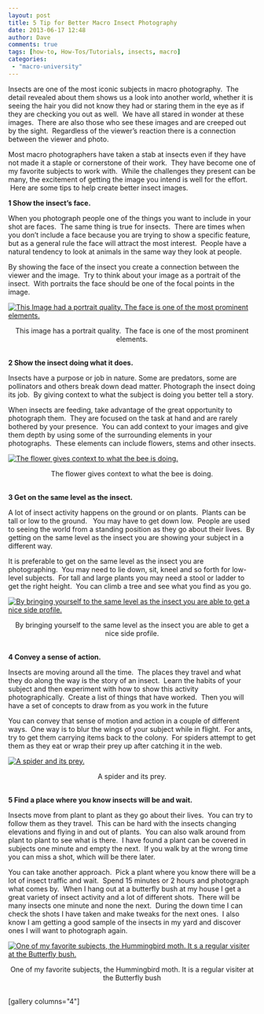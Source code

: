 ```yaml
---
layout: post
title: 5 Tip for Better Macro Insect Photography
date: 2013-06-17 12:48
author: Dave
comments: true
tags: [how-to, How-Tos/Tutorials, insects, macro]
categories:
 - "macro-university"
---
```

Insects are one of the most iconic subjects in macro photography.  The detail revealed about them shows us a look into another world, whether it is seeing the hair you did not know they had or staring them in the eye as if they are checking you out as well.  We have all stared in wonder at these images.  There are also those who see these images and are creeped out by the sight.  Regardless of the viewer’s reaction there is a connection between the viewer and photo.

Most macro photographers have taken a stab at insects even if they have not made it a staple or cornerstone of their work.  They have become one of my favorite subjects to work with.  While the challenges they present can be many, the excitement of getting the image you intend is well for the effort.  Here are some tips to help create better insect images.

<strong>1 Show the insect’s face.</strong>

When you photograph people one of the things you want to include in your shot are faces.  The same thing is true for insects.  There are times when you don’t include a face because you are trying to show a specific feature, but as a general rule the face will attract the most interest.  People have a natural tendency to look at animals in the same way they look at people.

By showing the face of the insect you create a connection between the viewer and the image.  Try to think about your image as a portrait of the insect.  With portraits the face should be one of the focal points in the image.

<p class="post-image"><a href="http://thecloseupproject.com/wp-content/uploads/2013/06/IMG_6224.jpg"><img class="size-full wp-image-503" alt="This Image had a portrait quality.  The face is one of the most prominent elements." src="http://thecloseupproject.com/wp-content/uploads/2013/06/IMG_6224.jpg" /></a><center> This image has a portrait quality.  The face is one of the most prominent elements.</center></p>
<br/>
<strong>2 Show the insect doing what it does.</strong>

Insects have a purpose or job in nature. Some are predators, some are pollinators and others break down dead matter. Photograph the insect doing its job.  By giving context to what the subject is doing you better tell a story.

When insects are feeding, take advantage of the great opportunity to photograph them.  They are focused on the task at hand and are rarely bothered by your presence.  You can add context to your images and give them depth by using some of the surrounding elements in your photographs.  These elements can include flowers, stems and other insects.

<p class="post-image"><a href="http://thecloseupproject.com/wp-content/uploads/2013/06/SV07062012134.jpg"><img class="size-full wp-image-504" alt="The flower gives context to what the bee is doing." src="http://thecloseupproject.com/wp-content/uploads/2013/06/SV07062012134.jpg" /></a> <center>The flower gives context to what the bee is doing.</center></p>
<br/>
<strong>3 Get on the same level as the insect.</strong>

A lot of insect activity happens on the ground or on plants.  Plants can be tall or low to the ground.   You may have to get down low.  People are used to seeing the world from a standing position as they go about their lives.  By getting on the same level as the insect you are showing your subject in a different way.

It is preferable to get on the same level as the insect you are photographing.  You may need to lie down, sit, kneel and so forth for low-level subjects.  For tall and large plants you may need a stool or ladder to get the right height.  You can climb a tree and see what you find as you go.

<p class="post-image"><a href="http://thecloseupproject.com/wp-content/uploads/2013/06/SV09042012067.jpg"><img class="size-full wp-image-506" alt="By bringing yourself to the same level as the insect you are able to get a nice side profile." src="http://thecloseupproject.com/wp-content/uploads/2013/06/SV09042012067.jpg" /></a><center> By bringing yourself to the same level as the insect you are able to get a nice side profile.</center></p>
<br/>
<strong>4 Convey a sense of action.</strong>

Insects are moving around all the time.  The places they travel and what they do along the way is the story of an insect.  Learn the habits of your subject and then experiment with how to show this activity photographically.  Create a list of things that have worked.  Then you will have a set of concepts to draw from as you work in the future

You can convey that sense of motion and action in a couple of different ways.  One way is to blur the wings of your subject while in flight.  For ants, try to get them carrying items back to the colony.  For spiders attempt to get them as they eat or wrap their prey up after catching it in the web.

<p class="post-image"><a href="http://thecloseupproject.com/wp-content/uploads/2013/06/SV09092012046.jpg"><img class="size-full wp-image-507 " alt="A spider and its prey." src="http://thecloseupproject.com/wp-content/uploads/2013/06/SV09092012046.jpg" /></a> <center>A spider and its prey.</center></p>
<br/>
<strong>5 Find a place where you know insects will be and wait.</strong>

Insects move from plant to plant as they go about their lives.  You can try to follow them as they travel.  This can be hard with the insects changing elevations and flying in and out of plants.  You can also walk around from plant to plant to see what is there.  I have found a plant can be covered in subjects one minute and empty the next.  If you walk by at the wrong time you can miss a shot, which will be there later.

You can take another approach.  Pick a plant where you know there will be a lot of insect traffic and wait.  Spend 15 minutes or 2 hours and photograph what comes by.  When I hang out at a butterfly bush at my house I get a great variety of insect activity and a lot of different shots.  There will be many insects one minute and none the next.  During the down time I can check the shots I have taken and make tweaks for the next ones.  I also know I am getting a good sample of the insects in my yard and discover ones I will want to photograph again.

<p class="post-image"><a href="http://thecloseupproject.com/wp-content/uploads/2013/06/SV08242012124.jpg"><img class="size-full wp-image-505" alt="One of my favorite subjects, the Hummingbird moth.  It s a regular visiter at the Butterfly bush." src="http://thecloseupproject.com/wp-content/uploads/2013/06/SV08242012124.jpg" /></a> <center>One of my favorite subjects, the Hummingbird moth. It is a regular visiter at the Butterfly bush</center></p>
<br/>
[gallery columns="4"]
